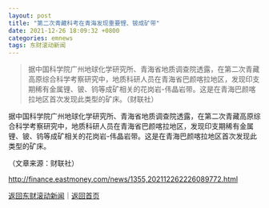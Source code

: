 ```yaml
---
layout: post
title: "第二次青藏科考在青海发现重要锂、铍成矿带"
date: 2021-12-26 18:09:32 +0800
categories: emnews
tags: 东财滚动新闻
---
```

> 据中国科学院广州地球化学研究所、青海省地质调查院透露，在第二次青藏高原综合科学考察研究中，地质科研人员在青海省巴颜喀拉地区，发现印支期稀有金属锂、铍、钨等成矿相关的花岗岩-伟晶岩带。这是在青海巴颜喀拉地区首次发现此类型的矿床。（财联社）

<p>据中国科学院广州地球化学研究所、青海省地质调查院透露，在第二次青藏高原综合科学考察研究中，地质科研人员在青海省巴颜喀拉地区，发现印支期稀有金属锂、铍、钨等成矿相关的花岗岩-伟晶岩带。这是在青海巴颜喀拉地区首次发现此类型的矿床。</p><p class="em_media">（文章来源：财联社）</p>

<http://finance.eastmoney.com/news/1355,202112262226089772.html>

[返回东财滚动新闻](//finews.withounder.com/emnews/)｜[返回首页](//finews.withounder.com/)